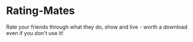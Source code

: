 # Rating-Mates
Rate your friends through what they do, show and live - worth a download even if you don't use it!
